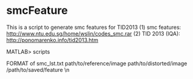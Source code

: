 # smcFeature
This is a script to generate smc features for TID2013
(1) smc features: http://www.ntu.edu.sg/home/wslin/codes_smc.rar
(2) TID 2013 (IQA): http://ponomarenko.info/tid2013.htm

MATLAB> scripts

FORMAT of smc_lst.txt
path/to/reference/image path/to/distorted/image /path/to/saved/feature \n

